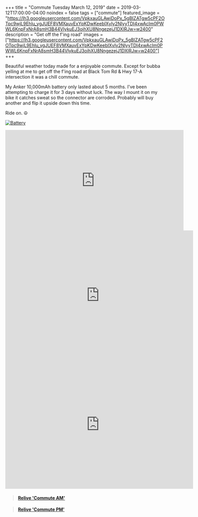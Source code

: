 +++
title =  "Commute Tuesday March 12, 2019"
date = 2019-03-12T17:00:00-04:00
noindex = false
tags = ["commute"]
featured_image = "https://lh3.googleusercontent.com/VpkxauGLAwiDoPx_5gBIZATgw5cPF2OTpc9wjL9Ehlu_ygJUEF8VMXauvExYpKDwKeebIXyIy2NIyyTDI4xwAcIm0PWWL6KnpFxNrA8smH3B44VlykuEJ3oihXU8NngezejJ1DXlRJw=w2400"
description = "Get off the f'ing road"
images = ["https://lh3.googleusercontent.com/VpkxauGLAwiDoPx_5gBIZATgw5cPF2OTpc9wjL9Ehlu_ygJUEF8VMXauvExYpKDwKeebIXyIy2NIyyTDI4xwAcIm0PWWL6KnpFxNrA8smH3B44VlykuEJ3oihXU8NngezejJ1DXlRJw=w2400"]
+++

Beautiful weather today made for a enjoyable commute. Except for bubba yelling at me to get off the f'ing road at Black Tom Rd & Hwy 17-A intersection it was a chill commute.

My Anker 10,000mAh battery only lasted about 5 months. I've been attempting to charge it for 3 days without luck. The way I mount it on my bike it catches sweat so the connector are corroded. Probably will buy another and flip it upside down this time.

Ride on. ☮

[![Battery](https://lh3.googleusercontent.com/Jd0BmSMjyPL5tc7rXLVgmgR7mHmG14dZfTf9uZddMQ5M8V7Z2now_L-aPVd5jnm9xC7aj0aBQCOJHRSieJrMGdh_q4UKdSeX58rLFosgZmNCF_qY4trxfzsARAeJiv5CthZX1AB2XUQ=w2400)](https://lh3.googleusercontent.com/Jd0BmSMjyPL5tc7rXLVgmgR7mHmG14dZfTf9uZddMQ5M8V7Z2now_L-aPVd5jnm9xC7aj0aBQCOJHRSieJrMGdh_q4UKdSeX58rLFosgZmNCF_qY4trxfzsARAeJiv5CthZX1AB2XUQ=w2400)

<iframe width="560" height="315" src="https://www.youtube.com/embed/NrSh5-jdaoo" frameborder="0" allow="accelerometer; autoplay; encrypted-media; gyroscope; picture-in-picture" allowfullscreen></iframe>


<iframe height='405' width='590' frameborder='0' allowtransparency='true' scrolling='no' src='https://www.strava.com/activities/2207955113/embed/a6bb79986623ad606f9d311194e1ee0c7851f1d3'></iframe>

<iframe height='405' width='590' frameborder='0' allowtransparency='true' scrolling='no' src='https://www.strava.com/activities/2209327936/embed/16225b6303aed350ab61d6e2f3faacc1f972c5a8'></iframe>

<blockquote class="embedly-card" data-card-controls="0" data-card-key="f1631a41cb254ca5b035dc5747a5bd75"><h4><a href="https://www.relive.cc/view/2207955113?r=embed-site">Relive 'Commute AM'</a></h4></blockquote>
        <script async src="https://cdn.embedly.com/widgets/platform.js" charset="UTF-8"></script>

<blockquote class="embedly-card" data-card-controls="0" data-card-key="f1631a41cb254ca5b035dc5747a5bd75"><h4><a href="https://www.relive.cc/view/2209327936?r=embed-site">Relive 'Commute PM'</a></h4></blockquote>
                <script async src="https://cdn.embedly.com/widgets/platform.js" charset="UTF-8"></script>
